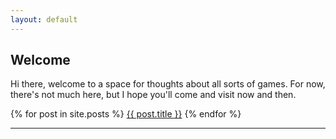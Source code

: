 ```yaml
---
layout: default
---
```


## Welcome
Hi there, welcome to a space for thoughts about all sorts of games. For now,
there's not much here, but I hope you'll come and visit now and then.

{% for post in site.posts %}
<a href="{{ post.url | prepend: site.baseurl }}">{{ post.title }}</a>
{% endfor %}

***
